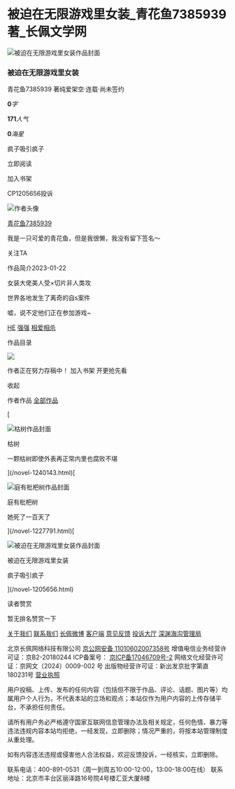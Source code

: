 被迫在无限游戏里女装_青花鱼7385939著_长佩文学网
==================================================

![被迫在无限游戏里女装作品封面](https://resourcecp-cdn.gongzicp.com/uploads/20230122/0ccdc65e9c0f9d069dd59ffd70f20450a3.jpg?x-oss-process=style/original)

### 被迫在无限游戏里女装

青花鱼7385939 著纯爱架空·连载·尚未签约

**0**_字_

**171**_人气_

**0**_海星_

疯子吸引疯子

立即阅读

加入书架

CP1205656投诉

![作者头像](https://resourcecp-cdn.gongzicp.com/static/images/default_head.png?x-oss-process=style/head)

[青花鱼7385939](/zone/user-7385939.html)

我是一只可爱的青花鱼，但是我很懒，我没有留下签名～

关注TA

作品简介2023-01-22

女装大佬美人受×切片非人类攻

世界各地发生了离奇的自s案件

嘘，说不定他们正在参加游戏~

[HE](/search/tag/HE) [强强](/search/tag/%E5%BC%BA%E5%BC%BA) [相爱相杀](/search/tag/%E7%9B%B8%E7%88%B1%E7%9B%B8%E6%9D%80)

作品目录

![](/assets/ic_none_chapter.136656aa.png)

作者正在努力存稿中！ 加入书架 开更抢先看

收起

作者作品 [全部作品](/zone/author-639051.html)

[

![枯树作品封面](https://resourcecp-cdn.gongzicp.com/files/images/nocover.jpg?x-oss-process=style/small)

枯树

一颗枯树即使外表再正常内里也腐败不堪

](/novel-1240143.html)[

![庭有枇杷树作品封面](https://resourcecp-cdn.gongzicp.com/uploads/20230206/0c23a1505b08afc9a86766a124bf280438.jpg?x-oss-process=style/small)

庭有枇杷树

她死了一百天了

](/novel-1227791.html)[

![被迫在无限游戏里女装作品封面](https://resourcecp-cdn.gongzicp.com/uploads/20230122/0ccdc65e9c0f9d069dd59ffd70f20450a3.jpg?x-oss-process=style/small)

被迫在无限游戏里女装

疯子吸引疯子

](/novel-1205656.html)

读者赞赏

暂无排名赞赏一下

[关于我们](/article/list/7.html) [联系我们](/article/list/8.html) [长佩微博](https://weibo.com/u/6263722857) [客户端](javascript:) [意见反馈](javascript:) [投诉大厅](/userreport) [深渊海沟管理局](/smallBlackHouse)

北京长佩网络科技有限公司 [京公网安备 11010602007358号](http://www.beian.gov.cn/portal/registerSystemInfo?recordcode=11010602007358) 增值电信业务经营许可证：京B2-20180244 ICP备案号： [京ICP备17046709号-2](https://beian.miit.gov.cn/) 网络文化经营许可证：京网文〔2024〕0009-002 号 出版物经营许可证：新出发京批字第直180231号 [营业执照](https://resourcecp.oss-cn-beijing.aliyuncs.com/static/images/yyzz.jpeg)

用户投稿、上传、发布的任何内容（包括但不限于作品、评论、话题、图片等）均属用户个人行为，不代表本站的立场和观点；本站仅作为用户内容的上传存储平台，不承担任何责任。

请所有用户务必严格遵守国家互联网信息管理办法及相关规定，任何色情、暴力等违法违规内容本站均拒绝，一经发现，立即删除；情况严重的，将按本站管理制度从重处理。

如有内容违法违规或侵害他人合法权益，欢迎反馈投诉，一经核实，立即删除。

联系电话：400-891-0531（周一到周五10:00-12:00，13:00-18:00在线）  联系地址：北京市丰台区丽泽路16号院4号楼汇亚大厦8楼
